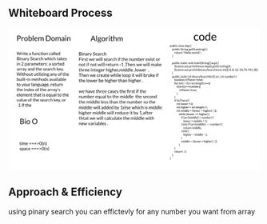 


## Whiteboard Process
![codechallenge02](/codeChallenge03/codechallenge003.jpg)

## Approach & Efficiency
using pinary search you can effictevly for any number you want from array
